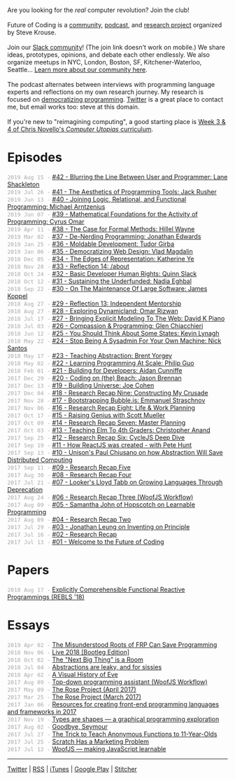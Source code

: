 <style>
  .date {
    display: none;
    color: #aaa;
    font-size: 90%;
    font-family: monospace;
  }
  @media (min-width: 768px) { 
    #page {
      width: 55em;
    }
    .date {
      display: inline;
    }
    li {
      padding: 2px;
    }
  }
  p {
    margin: 0 0 0 0px !important;
  }
</style>

<br>

Are you looking for the _real_ computer revolution? Join the club!

<br> 

Future of Coding is a [community](/slack), [podcast](/episodes), and [research project](/log) organized by Steve Krouse. 

<br>

Join our [Slack community](https://join.slack.com/t/futureofcoding/shared_invite/enQtNjk1NDc2MTkzNjE4LWFjYTY2NDU1ODI1MTI5M2MwYjZlZTk4OTU5NTM1YTRiMDEwODZhN2Y3OWNhN2VmZDU4YmJiZjlhYTFjYmJhZGQ)! (The join link doesn't work on mobile.) We share ideas, prototypes, opinions, and debate each other endlessly. We also organize meetups in NYC, London, Boston, SF, Kitchener-Waterloo, Seattle... [Learn more about our community here](./slack-readme).

<br>

The podcast alternates between interviews with programming language experts and reflections on my own research journey. My research is focused on [democratizing programming](/about#mission). [Twitter](https://twitter.com/stevekrouse) is a great place to contact me, but email works too: steve at this domain.

<br>

If you're new to "reimagining computing", a good starting place is [Week 3 &amp; 4 of Chris Novello's _Computer Utopias_ curriculum](http://chrisnovello.com/teaching/risd/computer-utopias/).

# Episodes

<span class="date">2019 Aug 15 -</span> [#42 - Blurring the Line Between User and Programmer: Lane Shackleton](./episodes/042)

<span class="date">2019 Jul 26 -</span> [#41 - The Aesthetics of Programming Tools: Jack Rusher](./episodes/041)

<span class="date">2019 Jun 13 -</span> [#40 - Joining Logic, Relational, and Functional Programming: Michael Arntzenius](./episodes/040)

<span class="date">2019 Jun 07 -</span> [#39 - Mathematical Foundations for the Activity of Programming: Cyrus Omar](./episodes/039)

<span class="date">2019 Apr 11 -</span> [#38 - The Case for Formal Methods: Hillel Wayne](./episodes/038)

<span class="date">2019 Mar 02 -</span> [#37 - De-Nerding Programming: Jonathan Edwards](./episodes/037)

<span class="date">2019 Jan 25 -</span> [#36 - Moldable Development: Tudor Girba](./episodes/036)

<span class="date">2019 Jan 06 -</span> [#35 - Democratizing Web Design: Vlad Magdalin](./episodes/035)

<span class="date">2018 Dec 05 -</span> [#34 - The Edges of Representation: Katherine Ye](./episodes/034)

<span class="date">2018 Nov 28 -</span> [#33 - Reflection 14: /about](./episodes/033)

<span class="date">2018 Oct 24 -</span> [#32 - Basic Developer Human Rights: Quinn Slack](./episodes/032)

<span class="date">2018 Oct 12 -</span> [#31 - Sustaining the Underfunded: Nadia Eghbal](./episodes/031)

<span class="date">2018 Sep 22 -</span> [#30 - On The Maintenance Of Large Software: James Koppel](./episodes/030)

<span class="date">2018 Aug 27 -</span> [#29 - Reflection 13: Independent Mentorship](./episodes/029)

<span class="date">2018 Aug 27 -</span> [#28 - Exploring Dynamicland: Omar Rizwan](./episodes/028)

<span class="date">2018 Jul 17 -</span> [#27 - Bringing Explicit Modeling To The Web: David K Piano](./episodes/027)

<span class="date">2018 Jul 03 -</span> [#26 - Compassion & Programming: Glen Chiacchieri](./episodes/026)

<span class="date">2018 Jun 12 -</span> [#25 - You Should Think About Some States: Kevin Lynagh](./episodes/025)

<span class="date">2018 May 22 -</span> [#24 - Stop Being A Sysadmin For Your Own Machine: Nick Santos](./episodes/024)

<span class="date">2018 May 17 -</span> [#23 - Teaching Abstraction: Brent Yorgey](./episodes/023)

<span class="date">2018 May 02 -</span> [#22 - Learning Programming At Scale: Philip Guo](./episodes/022)

<span class="date">2018 Feb 01 -</span> [#21 - Building for Developers: Aidan Cunniffe](./episodes/021)

<span class="date">2017 Dec 29 -</span> [#20 - Coding on (the) Beach: Jason Brennan](./episodes/020)

<span class="date">2017 Dec 13 -</span> [#19 - Building Universe: Joe Cohen](./episodes/019)

<span class="date">2017 Dec 04 -</span> [#18 - Research Recap Nine: Constructing My Crusade](./episodes/018)

<span class="date">2017 Nov 28 -</span> [#17 - Bootstrapping Bubble.is: Emmanuel Straschnov](./episodes/017)

<span class="date">2017 Nov 06 -</span> [#16 - Research Recap Eight: Life & Work Planning](./episodes/016)

<span class="date">2017 Oct 17 -</span> [#15 - Raising Genius with Scott Mueller](./episodes/015)

<span class="date">2017 Oct 09 -</span> [#14 - Research Recap Seven: Master Planning](./episodes/014)

<span class="date">2017 Oct 03 -</span> [#13 - Teaching Elm To 4th Graders: Christopher Anand](./episodes/013)

<span class="date">2017 Sep 25 -</span> [#12 - Research Recap Six: CycleJS Deep Dive](./episodes/012)

<span class="date">2017 Sep 19 -</span> [#11 - How ReactJS was created - with Pete Hunt](./episodes/011)

<span class="date">2017 Sep 13 -</span> [#10 - Unison's Paul Chiusano on how Abstraction Will Save Distributed Computing](./episodes/010)

<span class="date">2017 Sep 11 -</span> [#09 - Research Recap Five](./episodes/009)

<span class="date">2017 Aug 30 -</span> [#08 - Research Recap Four](./episodes/008)

<span class="date">2017 Jul 21 -</span> [#07 - Looker's Lloyd Tabb on Growing Languages Through Deprecation](./episodes/007)

<span class="date">2017 Aug 24 -</span> [#06 - Research Recap Three (WoofJS Workflow)](./episodes/006)

<span class="date">2017 Aug 09 -</span> [#05 - Samantha John of Hopscotch on Learnable Programming](./episodes/005)

<span class="date">2017 Aug 09 -</span> [#04 - Research Recap Two](./episodes/004)

<span class="date">2017 Jul 29 -</span> [#03 - Jonathan Leung on Inventing on Principle](./episodes/003)

<span class="date">2017 Jul 16 -</span> [#02 - Research Recap](./episodes/002)

<span class="date">2017 Jul 13 -</span> [#01 - Welcome to the Future of Coding](./episodes/001)

# Papers

<span class="date">2018 Aug 17 -</span> [Explicitly Comprehensible Functional Reactive Programmings (REBLS '18)](./papers/comprehensible-frp)

# Essays

<span class="date">2019 Apr 02 -</span> [The Misunderstood Roots of FRP Can Save Programming](./essays/dctp)

<span class="date">2018 Nov 06 -</span> [Live 2018 [Bootleg Edition]](./notes/live/2018)

<span class="date">2018 Oct 02 -</span> [The "Next Big Thing" is a Room](https://phenomenalworld.org/metaresearch/the-next-big-thing-is-a-room)

<span class="date">2018 Jul 04 -</span> [Abstractions are leaky, and for sissies](./essays/sissies)

<span class="date">2018 Apr 02 -</span> [A Visual History of Eve](./essays/eve)

<span class="date">2017 Aug 09 -</span> [Top-down programming assistant (WoofJS Workflow)](https://github.com/stevekrouse/futureofcoding.org/files/1248895/Top-down.programming.assistant.pdf)

<span class="date">2017 May 09 -</span> [The Rose Project (April 2017)](https://medium.com/@stevekrouse/rose-project-april-2017-32af31b078b1)

<span class="date">2017 Mar 25 -</span> [The Rose Project (March 2017)](https://medium.com/@stevekrouse/rose-983dc5e0908f)

<span class="date">2017 Jan 06 -</span> [Resources for creating front-end programming languages and frameworks in 2017](https://medium.com/@stevekrouse/resources-for-creating-front-end-programming-languages-and-frameworks-in-2017-a0c097625f9d)

<span class="date">2017 Nov 19 -</span> [Types are shapes — a graphical programming exploration](https://medium.com/@stevekrouse/types-are-shapes-d6af1e83192f)

<span class="date">2017 Aug 02 -</span> [Goodbye, Seymour](https://medium.com/@stevekrouse/goodbye-seymour-cb712757264f)

<span class="date">2017 Jul 27 -</span> [The Trick to Teach Anonymous Functions to 11-Year-Olds](https://medium.com/@stevekrouse/the-trick-to-teach-anonymous-functions-to-11-year-olds-558b697d7a53)

<span class="date">2017 Jul 25 -</span> [Scratch Has a Marketing Problem](https://medium.freecodecamp.com/scratch-has-a-marketing-problem-f84626bd18ef)

<span class="date">2017 Jul 12 -</span> [WoofJS — making JavaScript learnable](https://medium.com/@stevekrouse/woof-d9adf2110fc6)

---

[Twitter](https://twitter.com/stevekrouse) \| [RSS](http://www.omnycontent.com/d/playlist/c4157e60-c7f8-470d-b13f-a7b30040df73/564f493f-af32-4c48-862f-a7b300e4df49/ac317852-8807-44b8-8eff-a7b300e4df52/podcast.rss) \| [iTunes](https://itunes.apple.com/us/podcast/future-of-coding/id1265527976) \| [Google Play](https://playmusic.app.goo.gl/?ibi=com.google.PlayMusic&isi=691797987&ius=googleplaymusic&link=https://play.google.com/music/m/Iixe67yd4fwfgmw3xb7g6lru2gu?t%3DFuture_of_Coding%26pcampaignid%3DMKT-na-all-co-pr-mu-pod-16) \| [Stitcher](https://www.stitcher.com/podcast/future-of-coding)
